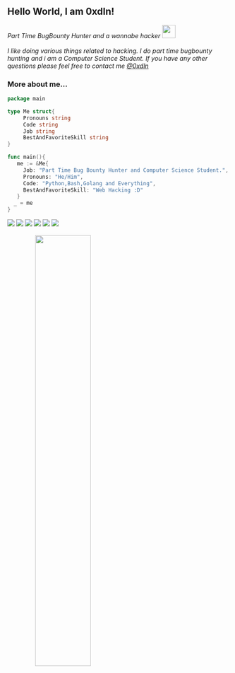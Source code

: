 <h2> Hello World, I am 0xdln! </h2>
<p><em>Part Time BugBounty Hunter and a wannabe hacker <img src="https://media.giphy.com/media/WUlplcMpOCEmTGBtBW/giphy.gif" width="30"><br><br>
I like doing various things related to hacking. I do part time bugbounty hunting and i am a Computer Science Student. If you have any other questions please feel free to contact me <a href="http://twitter.com/0xdln">@0xdln</h1></a>
</em></p>


### More about me...
```go
package main

type Me struct{
     Pronouns string
     Code string
     Job string
     BestAndFavoriteSkill string
}

func main(){
   me := &Me{
     Job: "Part Time Bug Bounty Hunter and Computer Science Student.",
     Pronouns: "He/Him",
     Code: "Python,Bash,Golang and Everything",
     BestAndFavoriteSkill: "Web Hacking :D"
   }
  _ = me
}

```
[![](https://img.shields.io/twitter/follow/0xdln?color=gray&logo=twitter&label=%400xdln&style=flat)](https://twitter.com/0xdln)
[![](https://img.shields.io/github/followers/0xdln1?color=gray&label=%400xdln1&logo=GitHub)](https://github.com/0xdln1)
[![](https://img.shields.io/github/stars/0xdln1?color=gray&logo=GitHub)](https://github.com/0xdln1)
[![](https://img.shields.io/badge/-intigriti-white?logo=intigriti&color=gray&style=flat)](https://app.intigriti.com/profile/0xdln)
[![](https://img.shields.io/badge/-hackerone-black?logo=hackerone&color=gray&style=flat)](https://hackerone.com/0xdln)
[![](https://img.shields.io/badge/-bugcrowd-white?logo=bugcrowd&color=gray&style=flat)](https://bugcrowd.com/0xdln)
<br>
<br>
<img src="https://github-readme-stats-git-masterrstaa-rickstaa.vercel.app/api?username=0xdln1&show_icons=true&theme=dark" width="50%" style=" text-align: center;">
